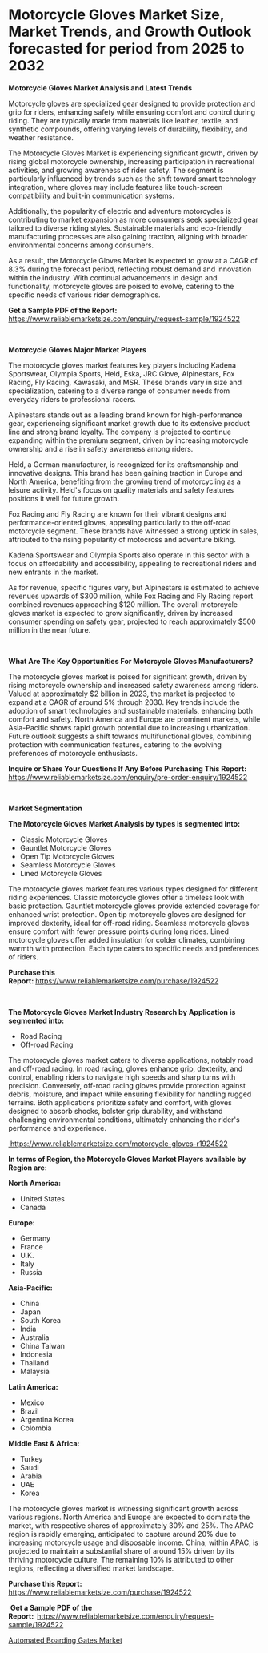 <p><h1>Motorcycle Gloves Market Size, Market Trends, and Growth Outlook forecasted for period from 2025 to 2032</h1></p><p><strong>Motorcycle Gloves Market Analysis and Latest Trends</strong></p>
<p><p>Motorcycle gloves are specialized gear designed to provide protection and grip for riders, enhancing safety while ensuring comfort and control during riding. They are typically made from materials like leather, textile, and synthetic compounds, offering varying levels of durability, flexibility, and weather resistance.</p><p>The Motorcycle Gloves Market is experiencing significant growth, driven by rising global motorcycle ownership, increasing participation in recreational activities, and growing awareness of rider safety. The segment is particularly influenced by trends such as the shift toward smart technology integration, where gloves may include features like touch-screen compatibility and built-in communication systems.</p><p>Additionally, the popularity of electric and adventure motorcycles is contributing to market expansion as more consumers seek specialized gear tailored to diverse riding styles. Sustainable materials and eco-friendly manufacturing processes are also gaining traction, aligning with broader environmental concerns among consumers.</p><p>As a result, the Motorcycle Gloves Market is expected to grow at a CAGR of 8.3% during the forecast period, reflecting robust demand and innovation within the industry. With continual advancements in design and functionality, motorcycle gloves are poised to evolve, catering to the specific needs of various rider demographics.</p></p>
<p><strong>Get a Sample PDF of the Report:&nbsp;</strong> <a href="https://www.reliablemarketsize.com/enquiry/request-sample/1924522?utm_campaign=1991&utm_medium=2&utm_source=Github&utm_content=ia&utm_term=14012025&utm_id=motorcycle-gloves">https://www.reliablemarketsize.com/enquiry/request-sample/1924522</a></p>
<p>&nbsp;</p>
<p><strong>Motorcycle Gloves Major Market Players</strong></p>
<p><p>The motorcycle gloves market features key players including Kadena Sportswear, Olympia Sports, Held, Eska, JRC Glove, Alpinestars, Fox Racing, Fly Racing, Kawasaki, and MSR. These brands vary in size and specialization, catering to a diverse range of consumer needs from everyday riders to professional racers.</p><p>Alpinestars stands out as a leading brand known for high-performance gear, experiencing significant market growth due to its extensive product line and strong brand loyalty. The company is projected to continue expanding within the premium segment, driven by increasing motorcycle ownership and a rise in safety awareness among riders.</p><p>Held, a German manufacturer, is recognized for its craftsmanship and innovative designs. This brand has been gaining traction in Europe and North America, benefiting from the growing trend of motorcycling as a leisure activity. Held's focus on quality materials and safety features positions it well for future growth.</p><p>Fox Racing and Fly Racing are known for their vibrant designs and performance-oriented gloves, appealing particularly to the off-road motorcycle segment. These brands have witnessed a strong uptick in sales, attributed to the rising popularity of motocross and adventure biking.</p><p>Kadena Sportswear and Olympia Sports also operate in this sector with a focus on affordability and accessibility, appealing to recreational riders and new entrants in the market. </p><p>As for revenue, specific figures vary, but Alpinestars is estimated to achieve revenues upwards of $300 million, while Fox Racing and Fly Racing report combined revenues approaching $120 million. The overall motorcycle gloves market is expected to grow significantly, driven by increased consumer spending on safety gear, projected to reach approximately $500 million in the near future.</p></p>
<p>&nbsp;</p>
<p><strong>What Are The Key Opportunities For Motorcycle Gloves Manufacturers?</strong></p>
<p><p>The motorcycle gloves market is poised for significant growth, driven by rising motorcycle ownership and increased safety awareness among riders. Valued at approximately $2 billion in 2023, the market is projected to expand at a CAGR of around 5% through 2030. Key trends include the adoption of smart technologies and sustainable materials, enhancing both comfort and safety. North America and Europe are prominent markets, while Asia-Pacific shows rapid growth potential due to increasing urbanization. Future outlook suggests a shift towards multifunctional gloves, combining protection with communication features, catering to the evolving preferences of motorcycle enthusiasts.</p></p>
<p><strong>Inquire or Share Your Questions If Any Before Purchasing This Report:</strong> <a href="https://www.reliablemarketsize.com/enquiry/pre-order-enquiry/1924522?utm_campaign=1991&utm_medium=2&utm_source=Github&utm_content=ia&utm_term=14012025&utm_id=motorcycle-gloves">https://www.reliablemarketsize.com/enquiry/pre-order-enquiry/1924522</a></p>
<p>&nbsp;</p>
<p><strong>Market Segmentation</strong></p>
<p><strong>The Motorcycle Gloves Market Analysis by types is segmented into:</strong></p>
<p><ul><li>Classic Motorcycle Gloves</li><li>Gauntlet Motorcycle Gloves</li><li>Open Tip Motorcycle Gloves</li><li>Seamless Motorcycle Gloves</li><li>Lined Motorcycle Gloves</li></ul></p>
<p><p>The motorcycle gloves market features various types designed for different riding experiences. Classic motorcycle gloves offer a timeless look with basic protection. Gauntlet motorcycle gloves provide extended coverage for enhanced wrist protection. Open tip motorcycle gloves are designed for improved dexterity, ideal for off-road riding. Seamless motorcycle gloves ensure comfort with fewer pressure points during long rides. Lined motorcycle gloves offer added insulation for colder climates, combining warmth with protection. Each type caters to specific needs and preferences of riders.</p></p>
<p><strong>Purchase this Report:&nbsp;</strong><a href="https://www.reliablemarketsize.com/purchase/1924522?utm_campaign=1991&utm_medium=2&utm_source=Github&utm_content=ia&utm_term=14012025&utm_id=motorcycle-gloves">https://www.reliablemarketsize.com/purchase/1924522</a></p>
<p>&nbsp;</p>
<p><strong>The Motorcycle Gloves Market Industry Research by Application is segmented into:</strong></p>
<p><ul><li>Road Racing</li><li>Off-road Racing</li></ul></p>
<p><p>The motorcycle gloves market caters to diverse applications, notably road and off-road racing. In road racing, gloves enhance grip, dexterity, and control, enabling riders to navigate high speeds and sharp turns with precision. Conversely, off-road racing gloves provide protection against debris, moisture, and impact while ensuring flexibility for handling rugged terrains. Both applications prioritize safety and comfort, with gloves designed to absorb shocks, bolster grip durability, and withstand challenging environmental conditions, ultimately enhancing the rider's performance and experience.</p></p>
<p><a href="https://www.reliablemarketsize.com/motorcycle-gloves-r1924522?utm_campaign=1991&utm_medium=2&utm_source=Github&utm_content=ia&utm_term=14012025&utm_id=motorcycle-gloves">&nbsp;https://www.reliablemarketsize.com/motorcycle-gloves-r1924522</a></p>
<p><strong>In terms of Region, the Motorcycle Gloves Market Players available by Region are:</strong></p>
<p>
    <p> <strong> North America: </strong>
        <ul>
            <li>United States</li>
            <li>Canada</li>
        </ul>
        </p> 
    <p> <strong> Europe: </strong>
        <ul>
            <li>Germany</li>
            <li>France</li>
            <li>U.K.</li>
            <li>Italy</li>
            <li>Russia</li>
        </ul>
        </p> 
    <p> <strong> Asia-Pacific: </strong>
        <ul>
            <li>China</li>
            <li>Japan</li>
            <li>South Korea</li>
            <li>India</li>
            <li>Australia</li>
            <li>China Taiwan</li>
            <li>Indonesia</li>
            <li>Thailand</li>
            <li>Malaysia</li>
        </ul>
        </p> 
    <p> <strong> Latin America: </strong>
        <ul>
            <li>Mexico</li>
            <li>Brazil</li>
            <li>Argentina Korea</li>
            <li>Colombia</li>
        </ul>
        </p> 
    <p> <strong> Middle East & Africa: </strong>
        <ul>
            <li>Turkey</li>
            <li>Saudi</li>
            <li>Arabia</li>
            <li>UAE</li>
            <li>Korea</li>
        </ul>
    </p>
    </p>
<p><p>The motorcycle gloves market is witnessing significant growth across various regions. North America and Europe are expected to dominate the market, with respective shares of approximately 30% and 25%. The APAC region is rapidly emerging, anticipated to capture around 20% due to increasing motorcycle usage and disposable income. China, within APAC, is projected to maintain a substantial share of around 15% driven by its thriving motorcycle culture. The remaining 10% is attributed to other regions, reflecting a diversified market landscape.</p></p>
<p><strong>Purchase this Report: </strong><a href="https://www.reliablemarketsize.com/purchase/1924522?utm_campaign=1991&utm_medium=2&utm_source=Github&utm_content=ia&utm_term=14012025&utm_id=motorcycle-gloves">https://www.reliablemarketsize.com/purchase/1924522</a></p>
<p>&nbsp;<strong>Get a Sample PDF of the Report:&nbsp;&nbsp;</strong><a href="https://www.reliablemarketsize.com/enquiry/request-sample/1924522?utm_campaign=1991&utm_medium=2&utm_source=Github&utm_content=ia&utm_term=14012025&utm_id=motorcycle-gloves">https://www.reliablemarketsize.com/enquiry/request-sample/1924522</a></p>
<p><strong></strong></p>
<p><p><a href="https://github.com/YashRP12/Market-Research-Report-List-6/blob/main/automated-boarding-gates-market.md?utm_campaign=1991&utm_medium=2&utm_source=Github&utm_content=ia&utm_term=14012025&utm_id=motorcycle-gloves">Automated Boarding Gates Market</a></p></p>